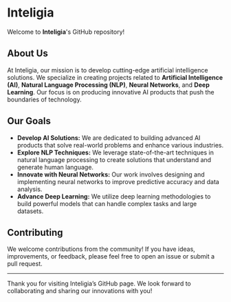 # Inteligia

Welcome to **Inteligia**'s GitHub repository!

## About Us

At Inteligia, our mission is to develop cutting-edge artificial intelligence solutions. We specialize in creating projects related to **Artificial Intelligence (AI)**, **Natural Language Processing (NLP)**, **Neural Networks**, and **Deep Learning**. Our focus is on producing innovative AI products that push the boundaries of technology.

## Our Goals

- **Develop AI Solutions:** We are dedicated to building advanced AI products that solve real-world problems and enhance various industries.
- **Explore NLP Techniques:** We leverage state-of-the-art techniques in natural language processing to create solutions that understand and generate human language.
- **Innovate with Neural Networks:** Our work involves designing and implementing neural networks to improve predictive accuracy and data analysis.
- **Advance Deep Learning:** We utilize deep learning methodologies to build powerful models that can handle complex tasks and large datasets.

## Contributing

We welcome contributions from the community! If you have ideas, improvements, or feedback, please feel free to open an issue or submit a pull request.

---

Thank you for visiting Inteligia’s GitHub page. We look forward to collaborating and sharing our innovations with you!

